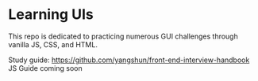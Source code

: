 # Learning UIs

This repo is dedicated to practicing numerous GUI challenges through vanilla JS, CSS, and HTML.

Study guide: https://github.com/yangshun/front-end-interview-handbook
JS Guide coming soon
